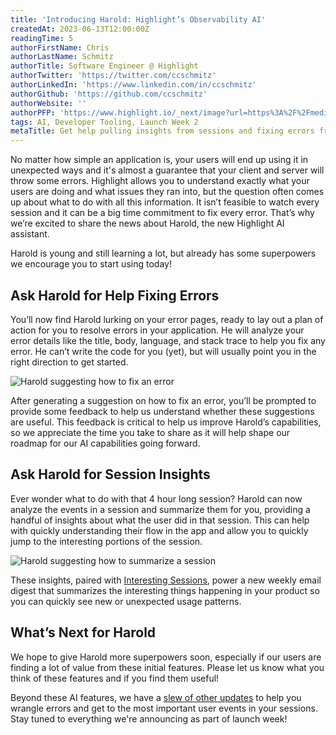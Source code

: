 ```yaml
---
title: 'Introducing Harold: Highlight’s Observability AI'
createdAt: 2023-06-13T12:00:00Z
readingTime: 5
authorFirstName: Chris
authorLastName: Schmitz
authorTitle: Software Engineer @ Highlight
authorTwitter: 'https://twitter.com/ccschmitz'
authorLinkedIn: 'https://www.linkedin.com/in/ccschmitz'
authorGithub: 'https://github.com/ccschmitz'
authorWebsite: ''
authorPFP: 'https://www.highlight.io/_next/image?url=https%3A%2F%2Fmedia.graphassets.com%2FViK27IG7TCe0YDK20tFy&w=3840&q=75'
tags: AI, Developer Tooling, Launch Week 2
metaTitle: Get help pulling insights from sessions and fixing errors from Harold, Highlight's AI engineering partner
---
```


No matter how simple an application is, your users will end up using it in unexpected ways and it's almost a guarantee that your client and server will throw some errors. Highlight allows you to understand exactly what your users are doing and what issues they ran into, but the question often comes up about what to do with all this information. It isn’t feasible to watch every session and it can be a big time commitment to fix every error. That’s why we’re excited to share the news about Harold, the new Highlight AI assistant.

Harold is young and still learning a lot, but already has some superpowers we encourage you to start using today!

## Ask Harold for Help Fixing Errors

You’ll now find Harold lurking on your error pages, ready to lay out a plan of action for you to resolve errors in your application. He will analyze your error details like the title, body, language, and stack trace to help you fix any error. He can’t write the code for you (yet), but will usually point you in the right direction to get started.

![Harold suggesting how to fix an error](/images/blog/introducing-harold/error-resolution-suggestion.png)

After generating a suggestion on how to fix an error, you’ll be prompted to provide some feedback to help us understand whether these suggestions are useful. This feedback is critical to help us improve Harold’s capabilities, so we appreciate the time you take to share as it will help shape our roadmap for our AI capabilities going forward.

## Ask Harold for Session Insights

Ever wonder what to do with that 4 hour long session? Harold can now analyze the events in a session and summarize them for you, providing a handful of insights about what the user did in that session. This can help with quickly understanding their flow in the app and allow you to quickly jump to the interesting portions of the session.

![Harold suggesting how to summarize a session](/images/blog/introducing-harold/session-insights.png)

These insights, paired with [Interesting Sessions](https://highlight.io/blog/interesting-sessions), power a new weekly email digest that summarizes the interesting things happening in your product so you can quickly see new or unexpected usage patterns.

## What’s Next for Harold

We hope to give Harold more superpowers soon, especially if our users are finding a lot of value from these initial features. Please let us know what you think of these features and if you find them useful!

Beyond these AI features, we have a [slew of other updates](https://highlight.io/launch-week) to help you wrangle errors and get to the most important user events in your sessions. Stay tuned to everything we're announcing as part of launch week!
